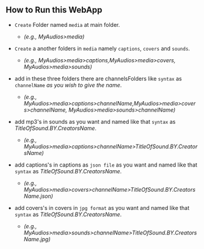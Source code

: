 ## How to Run this WebApp
- `Create` Folder named `media` at main folder.
  - *(e.g., MyAudios>media)*

- `Create` a another folders in `media` namely `captions`, `covers` and `sounds`.
  - *(e.g., MyAudios>media>captions,MyAudios>media>covers, MyAudios>media>sounds)*

- add in these three folders there are channelsFolders like `syntax` as `channelName` *as you wish to give the name*.
  - *(e.g., MyAudios>media>captions>channelName,MyAudios>media>covers>channelName, MyAudios>media>sounds>channelName)*

- add mp3's in sounds as you want and named like that ``syntax`` as *TitleOfSound.BY.CreatorsName*.
  - *(e.g., MyAudios>media>captions>channelName>TitleOfSound.BY.CreatorsName)*

- add captions's in captions as `json file` as you want and named like that `syntax` as *TitleOfSound.BY.CreatorsName*.
  - *(e.g., MyAudios>media>covers>channelName>TitleOfSound.BY.CreatorsName.json)*

- add covers's in covers in `jpg format` as you want and named like that `syntax` as *TitleOfSound.BY.CreatorsName*.
  - *(e.g., MyAudios>media>sounds>channelName>TitleOfSound.BY.CreatorsName.jpg)*